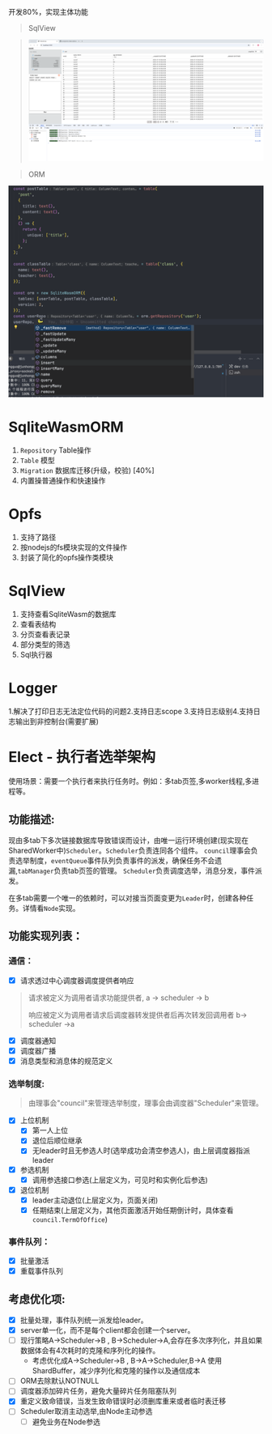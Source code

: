 开发80%，实现主体功能

> SqlView

> <img src="./img/preview1.png">

> ORM

<img src="./img/preview2.png">

# SqliteWasmORM

1. `Repository` Table操作
2. `Table` 模型
3. `Migration` 数据库迁移(升级，校验) [40%]
4. 内置操普通操作和快速操作

# Opfs

1. 支持了路径
2. 按nodejs的fs模块实现的文件操作
3. 封装了简化的opfs操作类模块

# SqlView

1. 支持查看SqliteWasm的数据库
2. 查看表结构
3. 分页查看表记录
4. 部分类型的筛选
5. Sql执行器

# Logger

1.解决了打印日志无法定位代码的问题2.支持日志scope 3.支持日志级别4.支持日志输出到非控制台(需要扩展)

# Elect - 执行者选举架构

使用场景：需要一个执行者来执行任务时。例如：多tab页签,多worker线程,多进程等。

## 功能描述:

现由多tab下多次链接数据库导致错误而设计，由唯一运行环境创建(现实现在SharedWorker中)`Scheduler`。`Scheduler`负责连同各个组件。
`council`理事会负责选举制度，`eventQueue`事件队列负责事件的派发，确保任务不会遗漏,`tabManager`负责tab页签的管理。
`Scheduler`负责调度选举，消息分发，事件派发。

在多tab需要一个唯一的依赖时，可以对接当页面变更为`Leader`时，创建各种任务。详情看`Node`实现。

## 功能实现列表：

### 通信：

- [x] 请求透过中心调度器调度提供者响应

> 请求被定义为调用者请求功能提供者, a -> scheduler -> b
>
> 响应被定义为调用者请求后调度器转发提供者后再次转发回调用者 b-> scheduler ->a

- [x] 调度器通知
- [x] 调度器广播
- [x] 消息类型和消息体的规范定义

### 选举制度:

> 由理事会"council"来管理选举制度，理事会由调度器"Scheduler"来管理。

- [x] 上位机制
  - [x] 第一人上位
  - [x] 退位后顺位继承
  - [x] 无leader时且无参选人时(选举成功会清空参选人)，由上层调度器指派leader
- [x] 参选机制
  - [x] 调用参选接口参选(上层定义为，可见时和实例化后参选)
- [x] 退位机制
  - [x] leader主动退位(上层定义为，页面关闭)
  - [x] 任期结束(上层定义为，其他页面激活开始任期倒计时，具体查看`council.TermOfOffice`)

### 事件队列：

- [x] 批量激活
- [x] 重载事件队列

## 考虑优化项:

- [x] 批量处理，事件队列统一派发给leader。
- [x] server单一化，而不是每个client都会创建一个server。
- [ ] 现行策略A->Scheduler->B , B->Scheduler->A,会存在多次序列化，并且如果数据体会有4次耗时的克隆和序列化的操作。
  - 考虑优化成A->Scheduler->B , B->A->Scheduler,B->A 使用ShardBuffer，减少序列化和克隆的操作以及通信成本
- [ ] ORM去除默认NOTNULL
- [ ] 调度器添加碎片任务，避免大量碎片任务阻塞队列
- [x] 重定义致命错误，当发生致命错误时必须删库重来或者临时表迁移
- [ ] Scheduler取消主动选举,由Node主动参选
  - [ ] 避免业务在Node参选
